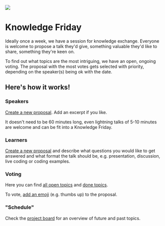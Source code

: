 ![](https://images.unsplash.com/photo-1556761175-5973dc0f32e7?ixlib=rb-1.2.1&ixid=eyJhcHBfaWQiOjEyMDd9&auto=format&fit=crop&w=1518&q=80)

# Knowledge Friday

Ideally once a week, we have a session for knowledge exchange. Everyone is welcome to propose a talk they'd give, something valuable they'd like to share, something they're keen on.

To find out what topics are the most intriguing, we have an open, ongoing voting. The proposal with the most votes gets selected with priority, depending on the speaker(s) being ok with the date.

## Here's how it works!

### Speakers

[Create a new proposal](https://github.com/foobaragency/knowledge-friday/issues/new?assignees=&labels=&template=submit-a-talk.md&title=Topic). Add an excerpt if you like.

It doesn't need to be 60 minutes long, even lightning talks of 5-10 minutes are welcome and can be fit into a Knowledge Friday.

### Learners

[Create a new proposal](https://github.com/foobaragency/knowledge-friday/issues/new?assignees=&labels=&template=request-a-talk.md&title=Topic) and describe what questions you would like to get answered and what format the talk should be, e.g. presentation, discussion, live coding or coding examples.

### Voting

Here you can find [all open topics](https://github.com/foobaragency/knowledge-friday/issues) and [done topics](https://github.com/foobaragency/knowledge-friday/issues?q=is%3Aissue+is%3Aclosed).

To vote, [add an emoji](https://github.blog/2016-03-10-add-reactions-to-pull-requests-issues-and-comments) (e.g. thumbs up) to the proposal.

### "Schedule"

Check the [project board](https://github.com/foobaragency/knowledge-friday/projects/1) for an overview of future and past topics.
